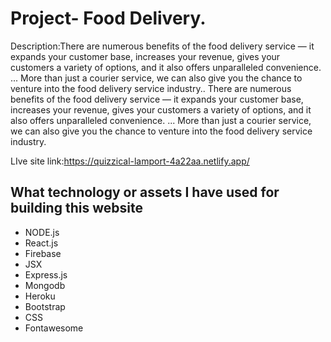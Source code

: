 
# Project- Food Delivery.


 Description:There are numerous benefits of the food delivery service — it expands your customer base, increases your revenue, gives your customers a variety of options, and it also offers unparalleled convenience. ... More than just a courier service, we can also give you the chance to venture into the food delivery service industry..
 There are numerous benefits of the food delivery service — it expands your customer base, increases your revenue, gives your customers a variety of options, and it also offers unparalleled convenience. ... More than just a courier service, we can also give you the chance to venture into the food delivery service industry.

 LIve site link:https://quizzical-lamport-4a22aa.netlify.app/

 ## What technology or assets I have used for building this website
- NODE.js
- React.js
- Firebase
- JSX
- Express.js
- Mongodb
- Heroku 
- Bootstrap
- CSS
- Fontawesome 





